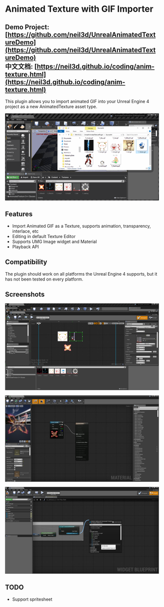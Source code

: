 # Animated Texture with GIF Importer

**Demo Project:** [https://github.com/neil3d/UnrealAnimatedTextureDemo](https://github.com/neil3d/UnrealAnimatedTextureDemo)    
**中文文档:** [https://neil3d.github.io/coding/anim-texture.html](https://neil3d.github.io/coding/anim-texture.html)
----
This plugin allows you to import animated GIF into your Unreal Engine 4 project as a new AnimatedTexture asset type.

![DEMO](./Docs/Demo.gif)

## Features

* Import Animated GIF as a Texture, supports animation, transparency, interlace, etc
* Editing in default Texture Editor
* Supports UMG Image widget and Material
* Playback API

## Compatibility

The plugin should work on all platforms the Unreal Engine 4 supports, but it has not been tested on every platform.

## Screenshots

![DEMO](./Docs/Demo_UMG.png)

![DEMO](./Docs/Demo_Mtl.png)

![DEMO](./Docs/Demo_API.png)

## TODO

* Support spritesheet